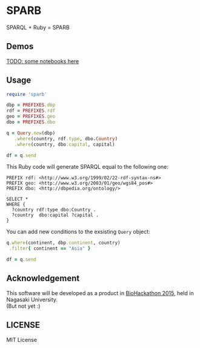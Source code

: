 # SPARB
SPARQL + Ruby = SPARB

## Demos
[TODO: some notebooks here]()

## Usage

```ruby
require 'sparb'

dbp = PREFIXES.dbp
rdf = PREFIXES.rdf
geo = PREFIXES.geo
dbo = PREFIXES.dbo

q = Query.new(dbp)
   .where(country, rdf.type, dbo.Country)
   .where(country, dbo.capital, capital)

df = q.send
```

This Ruby code will generate SPARQL equal to the following one:

```
PREFIX rdf: <http://www.w3.org/1999/02/22-rdf-syntax-ns#>
PREFIX geo: <http://www.w3.org/2003/01/geo/wgs84_pos#>
PREFIX dbo: <http://dbpedia.org/ontology/>

SELECT *
WHERE {
  ?country rdf:type dbo:Country .
  ?country  dbo:capital ?capital .
}
```

You can add new conditions to the exsisting `Query` object:

```ruby
q.where(continent, dbp.continent, country)
 .filter{ continent == "Asia" }

df = q.send
```

## Acknowledgement

This software will be developed as a product in [BioHackathon 2015](), held in Nagasaki University.  
(But not yet :)

## LICENSE
MIT License
